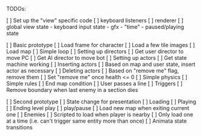 
TODOs:

[ ] Set up the "view" specific code
    [ ] keyboard listeners
    [ ] renderer
    [ ] global view state
        - keyboard input state
        - gfx
        - "time"
        - paused/playing state


[ ] Basic prototype
    [ ] Load frame for character
    [ ] Load a few tile images
    [ ] Load map
    [ ] Simple loop
        [ ] Setting up directors
            [ ] Get user director to move PC
            [ ] Get AI director to move bot
        [ ] Setting up actors
            [ ] Get state machine working
        [ ] Inserting actors
            [ ] Based on map and user state, insert actor as necessary
        [ ] Deleting actors
            [ ] Based on "remove me" flag, remove them
            [ ] Set "remove me" once health <= 0
        [ ] Simple physics
        [ ] Simple rules
        [ ] End map condition
            [ ] User passes a line
        [ ] Triggers
            [ ] Remove boundary when last enemy in a section dies

[ ] Second prototype
    [ ] State change for presentation
        [ ] Loading
        [ ] Playing
        [ ] Ending level play
        [ ] play/pause
    [ ] Load new map when exiting current one
    [ ] Enemies
        [ ] Scripted to load when player is nearby
        [ ] Only load one at a time (i.e. can't trigger same entity more than once)
     [ ] Animata state transitions

